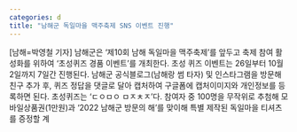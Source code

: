 ```yaml
---
categories: d
title: "남해군 독일마을 맥주축제 SNS 이벤트 진행"
---
```

[남해=박영철 기자] 남해군은 ‘제10회 남해 독일마을 맥주축제’를 앞두고 축제 참여 활성화를 위하여 ‘초성퀴즈 경품 이벤트’를 개최한다. 초성 퀴즈 이벤트는 26일부터 10월 2일까지 7일간 진행된다. 남해군 공식블로그(남해랑 썸 타자) 및 인스타그램을 방문해 친구 추가 후, 퀴즈 정답을 댓글로 달아 캡처하여 구글폼에 캡처이미지와 개인정보를 등록하면 된다. 초성퀴즈는 ‘ㄷㅇㅁㅇ ㅁㅈㅊㅈ’다. 참여자 중 100명을 무작위로 추첨해 모바일상품권(1만원)과 ‘2022 남해군 방문의 해’를 맞이해 특별 제작된 독일마을 티셔츠를 증정할 계
